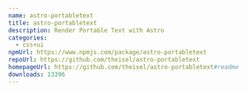 ```yaml
---
name: astro-portabletext
title: astro-portabletext
description: Render Portable Text with Astro
categories:
  - css+ui
npmUrl: https://www.npmjs.com/package/astro-portabletext
repoUrl: https://github.com/theisel/astro-portabletext
homepageUrl: https://github.com/theisel/astro-portabletext#readme
downloads: 13396
---
```

